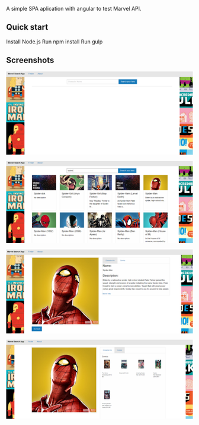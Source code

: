 
A simple SPA aplication with angular to test Marvel API.

## Quick start

Install Node.js
Run npm install
Run gulp


## Screenshots

![web page screenshot](./images/webPage1.png?raw=true "web page")

![web page screenshot](./images/webPage2.png?raw=true "web page")

![web page screenshot](./images/webPage3.png?raw=true "web page")

![web page screenshot](./images/webPage4.png?raw=true "web page")

